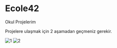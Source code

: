 # Ecole42
Okul Projelerim

Projelere ulaşmak için 2 aşamadan geçmeniz gerekir.


![1](https://user-images.githubusercontent.com/92601048/171199252-fdfba6b9-19b5-478b-a81f-792ed8fc491e.png)
![2](https://user-images.githubusercontent.com/92601048/171199276-79b55f55-3ce7-47d9-9ab9-938322ee3341.png)
